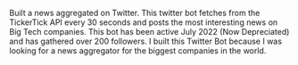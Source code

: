 Built a news aggregated on Twitter. This twitter bot fetches from the TickerTick API every 30 seconds and posts the most interesting news on Big Tech companies. This bot has been active July 2022 (Now Depreciated) and has gathered over 200 followers. I built this Twitter Bot because I was looking for a news aggregator for the biggest companies in the world.
